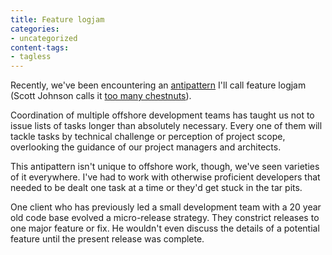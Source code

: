 ```yaml
---
title: Feature logjam
categories:
- uncategorized
content-tags:
- tagless
---
```


Recently, we've been encountering an [antipattern][1] I'll call feature logjam (Scott Johnson calls it [too many
chestnuts][2]).

   [1]: http://www.antipatterns.com/
   [2]: http://feedster.com/blog/archives/264_Why_No_New_Features__Im_Not_Responding_to_Email_and_IM.html

Coordination of multiple offshore development teams has taught us not to issue lists of tasks longer than absolutely necessary.  Every one of them will tackle tasks by technical challenge or perception of project scope, overlooking the guidance of our project managers and architects.

This antipattern isn't unique to offshore work, though, we've seen varieties of it everywhere.  I've had to work with otherwise proficient developers that needed to be dealt one task at a time or they'd get stuck in the tar pits.

One client who has previously led a small development team with a 20 year old code base evolved a micro-release strategy.  They constrict releases to one major feature or fix.  He wouldn't even discuss the details of a potential feature until the present release was complete.
